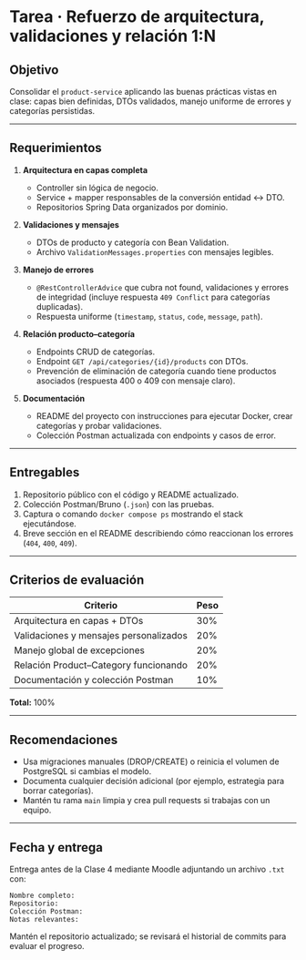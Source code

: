 # Tarea · Refuerzo de arquitectura, validaciones y relación 1:N

## Objetivo

Consolidar el `product-service` aplicando las buenas prácticas vistas en clase: capas bien definidas, DTOs validados, manejo uniforme de errores y categorías persistidas.

---

## Requerimientos

1. **Arquitectura en capas completa**
   - Controller sin lógica de negocio.
   - Service + mapper responsables de la conversión entidad ↔ DTO.
   - Repositorios Spring Data organizados por dominio.

2. **Validaciones y mensajes**
   - DTOs de producto y categoría con Bean Validation.
   - Archivo `ValidationMessages.properties` con mensajes legibles.

3. **Manejo de errores**
   - `@RestControllerAdvice` que cubra not found, validaciones y errores de integridad (incluye respuesta `409 Conflict` para categorías duplicadas).
   - Respuesta uniforme (`timestamp`, `status`, `code`, `message`, `path`).

4. **Relación producto–categoría**
   - Endpoints CRUD de categorías.
   - Endpoint `GET /api/categories/{id}/products` con DTOs.
   - Prevención de eliminación de categoría cuando tiene productos asociados (respuesta 400 o 409 con mensaje claro).

5. **Documentación**
   - README del proyecto con instrucciones para ejecutar Docker, crear categorías y probar validaciones.
   - Colección Postman actualizada con endpoints y casos de error.

---

## Entregables

1. Repositorio público con el código y README actualizado.
2. Colección Postman/Bruno (`.json`) con las pruebas.
3. Captura o comando `docker compose ps` mostrando el stack ejecutándose.
4. Breve sección en el README describiendo cómo reaccionan los errores (`404`, `400`, `409`).

---

## Criterios de evaluación

| Criterio | Peso |
|----------|------|
| Arquitectura en capas + DTOs | 30% |
| Validaciones y mensajes personalizados | 20% |
| Manejo global de excepciones | 20% |
| Relación Product–Category funcionando | 20% |
| Documentación y colección Postman | 10% |

**Total:** 100%

---

## Recomendaciones

- Usa migraciones manuales (DROP/CREATE) o reinicia el volumen de PostgreSQL si cambias el modelo.
- Documenta cualquier decisión adicional (por ejemplo, estrategia para borrar categorías).
- Mantén tu rama `main` limpia y crea pull requests si trabajas con un equipo.

---

## Fecha y entrega

Entrega antes de la Clase 4 mediante Moodle adjuntando un archivo `.txt` con:

```
Nombre completo:
Repositorio:
Colección Postman:
Notas relevantes:
```

Mantén el repositorio actualizado; se revisará el historial de commits para evaluar el progreso.
